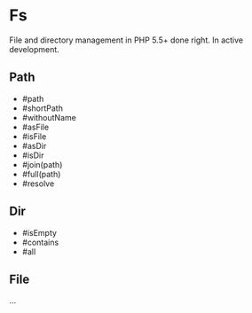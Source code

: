 # Fs

File and directory management in PHP 5.5+ done right.
In active development.

## Path

- #path
- #shortPath
- #withoutName
- #asFile
- #isFile
- #asDir
- #isDir
- #join(path)
- #full(path)
- #resolve

## Dir

- #isEmpty
- #contains
- #all

## File

...

